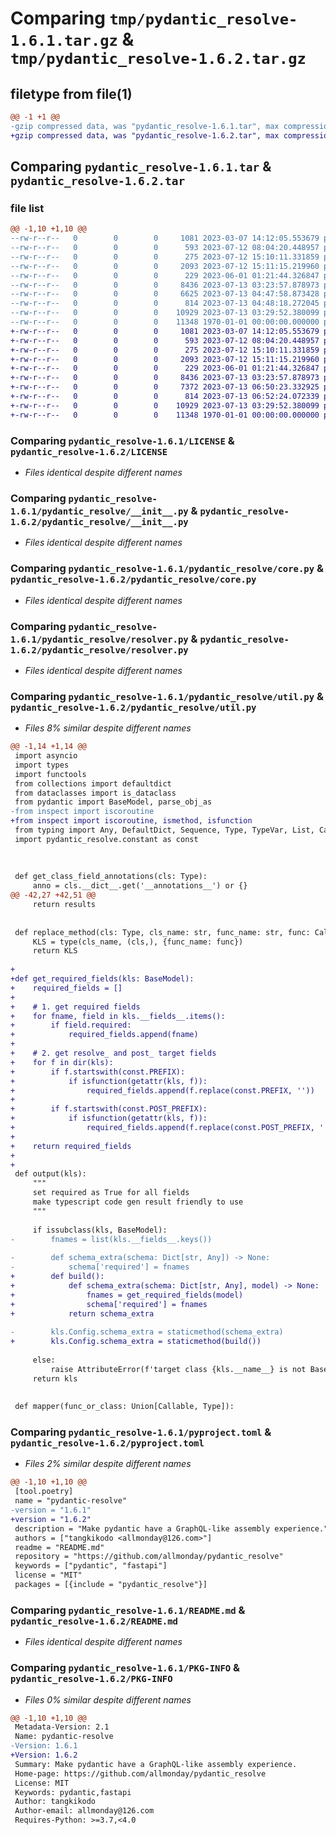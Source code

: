 # Comparing `tmp/pydantic_resolve-1.6.1.tar.gz` & `tmp/pydantic_resolve-1.6.2.tar.gz`

## filetype from file(1)

```diff
@@ -1 +1 @@
-gzip compressed data, was "pydantic_resolve-1.6.1.tar", max compression
+gzip compressed data, was "pydantic_resolve-1.6.2.tar", max compression
```

## Comparing `pydantic_resolve-1.6.1.tar` & `pydantic_resolve-1.6.2.tar`

### file list

```diff
@@ -1,10 +1,10 @@
--rw-r--r--   0        0        0     1081 2023-03-07 14:12:05.553679 pydantic_resolve-1.6.1/LICENSE
--rw-r--r--   0        0        0      593 2023-07-12 08:04:20.448957 pydantic_resolve-1.6.1/pydantic_resolve/__init__.py
--rw-r--r--   0        0        0      275 2023-07-12 15:10:11.331859 pydantic_resolve-1.6.1/pydantic_resolve/constant.py
--rw-r--r--   0        0        0     2093 2023-07-12 15:11:15.219960 pydantic_resolve-1.6.1/pydantic_resolve/core.py
--rw-r--r--   0        0        0      229 2023-06-01 01:21:44.326847 pydantic_resolve-1.6.1/pydantic_resolve/exceptions.py
--rw-r--r--   0        0        0     8436 2023-07-13 03:23:57.878973 pydantic_resolve-1.6.1/pydantic_resolve/resolver.py
--rw-r--r--   0        0        0     6625 2023-07-13 04:47:58.873428 pydantic_resolve-1.6.1/pydantic_resolve/util.py
--rw-r--r--   0        0        0      814 2023-07-13 04:48:18.272045 pydantic_resolve-1.6.1/pyproject.toml
--rw-r--r--   0        0        0    10929 2023-07-13 03:29:52.380099 pydantic_resolve-1.6.1/README.md
--rw-r--r--   0        0        0    11348 1970-01-01 00:00:00.000000 pydantic_resolve-1.6.1/PKG-INFO
+-rw-r--r--   0        0        0     1081 2023-03-07 14:12:05.553679 pydantic_resolve-1.6.2/LICENSE
+-rw-r--r--   0        0        0      593 2023-07-12 08:04:20.448957 pydantic_resolve-1.6.2/pydantic_resolve/__init__.py
+-rw-r--r--   0        0        0      275 2023-07-12 15:10:11.331859 pydantic_resolve-1.6.2/pydantic_resolve/constant.py
+-rw-r--r--   0        0        0     2093 2023-07-12 15:11:15.219960 pydantic_resolve-1.6.2/pydantic_resolve/core.py
+-rw-r--r--   0        0        0      229 2023-06-01 01:21:44.326847 pydantic_resolve-1.6.2/pydantic_resolve/exceptions.py
+-rw-r--r--   0        0        0     8436 2023-07-13 03:23:57.878973 pydantic_resolve-1.6.2/pydantic_resolve/resolver.py
+-rw-r--r--   0        0        0     7372 2023-07-13 06:50:23.332925 pydantic_resolve-1.6.2/pydantic_resolve/util.py
+-rw-r--r--   0        0        0      814 2023-07-13 06:52:24.072339 pydantic_resolve-1.6.2/pyproject.toml
+-rw-r--r--   0        0        0    10929 2023-07-13 03:29:52.380099 pydantic_resolve-1.6.2/README.md
+-rw-r--r--   0        0        0    11348 1970-01-01 00:00:00.000000 pydantic_resolve-1.6.2/PKG-INFO
```

### Comparing `pydantic_resolve-1.6.1/LICENSE` & `pydantic_resolve-1.6.2/LICENSE`

 * *Files identical despite different names*

### Comparing `pydantic_resolve-1.6.1/pydantic_resolve/__init__.py` & `pydantic_resolve-1.6.2/pydantic_resolve/__init__.py`

 * *Files identical despite different names*

### Comparing `pydantic_resolve-1.6.1/pydantic_resolve/core.py` & `pydantic_resolve-1.6.2/pydantic_resolve/core.py`

 * *Files identical despite different names*

### Comparing `pydantic_resolve-1.6.1/pydantic_resolve/resolver.py` & `pydantic_resolve-1.6.2/pydantic_resolve/resolver.py`

 * *Files identical despite different names*

### Comparing `pydantic_resolve-1.6.1/pydantic_resolve/util.py` & `pydantic_resolve-1.6.2/pydantic_resolve/util.py`

 * *Files 8% similar despite different names*

```diff
@@ -1,14 +1,14 @@
 import asyncio
 import types
 import functools
 from collections import defaultdict
 from dataclasses import is_dataclass
 from pydantic import BaseModel, parse_obj_as
-from inspect import iscoroutine
+from inspect import iscoroutine, ismethod, isfunction
 from typing import Any, DefaultDict, Sequence, Type, TypeVar, List, Callable, Optional, Mapping, Union, Iterator, Dict
 import pydantic_resolve.constant as const
 
 
 
 def get_class_field_annotations(cls: Type):
     anno = cls.__dict__.get('__annotations__') or {}
@@ -42,27 +42,51 @@
     return results
 
 
 def replace_method(cls: Type, cls_name: str, func_name: str, func: Callable):
     KLS = type(cls_name, (cls,), {func_name: func})
     return KLS
 
+
+def get_required_fields(kls: BaseModel):
+    required_fields = []
+
+    # 1. get required fields
+    for fname, field in kls.__fields__.items():
+        if field.required:
+            required_fields.append(fname)
+
+    # 2. get resolve_ and post_ target fields
+    for f in dir(kls):
+        if f.startswith(const.PREFIX):
+            if isfunction(getattr(kls, f)):
+                required_fields.append(f.replace(const.PREFIX, ''))
+
+        if f.startswith(const.POST_PREFIX):
+            if isfunction(getattr(kls, f)):
+                required_fields.append(f.replace(const.POST_PREFIX, ''))
+    
+    return required_fields
+
+
 def output(kls):
     """
     set required as True for all fields
     make typescript code gen result friendly to use
     """
 
     if issubclass(kls, BaseModel):
-        fnames = list(kls.__fields__.keys())
 
-        def schema_extra(schema: Dict[str, Any]) -> None:
-            schema['required'] = fnames
+        def build():
+            def schema_extra(schema: Dict[str, Any], model) -> None:
+                fnames = get_required_fields(model)
+                schema['required'] = fnames
+            return schema_extra
 
-        kls.Config.schema_extra = staticmethod(schema_extra)
+        kls.Config.schema_extra = staticmethod(build())
 
     else:
         raise AttributeError(f'target class {kls.__name__} is not BaseModel')
     return kls
 
 
 def mapper(func_or_class: Union[Callable, Type]):
```

### Comparing `pydantic_resolve-1.6.1/pyproject.toml` & `pydantic_resolve-1.6.2/pyproject.toml`

 * *Files 2% similar despite different names*

```diff
@@ -1,10 +1,10 @@
 [tool.poetry]
 name = "pydantic-resolve"
-version = "1.6.1"
+version = "1.6.2"
 description = "Make pydantic have a GraphQL-like assembly experience."
 authors = ["tangkikodo <allmonday@126.com>"]
 readme = "README.md"
 repository = "https://github.com/allmonday/pydantic_resolve"
 keywords = ["pydantic", "fastapi"]
 license = "MIT"
 packages = [{include = "pydantic_resolve"}]
```

### Comparing `pydantic_resolve-1.6.1/README.md` & `pydantic_resolve-1.6.2/README.md`

 * *Files identical despite different names*

### Comparing `pydantic_resolve-1.6.1/PKG-INFO` & `pydantic_resolve-1.6.2/PKG-INFO`

 * *Files 0% similar despite different names*

```diff
@@ -1,10 +1,10 @@
 Metadata-Version: 2.1
 Name: pydantic-resolve
-Version: 1.6.1
+Version: 1.6.2
 Summary: Make pydantic have a GraphQL-like assembly experience.
 Home-page: https://github.com/allmonday/pydantic_resolve
 License: MIT
 Keywords: pydantic,fastapi
 Author: tangkikodo
 Author-email: allmonday@126.com
 Requires-Python: >=3.7,<4.0
```


